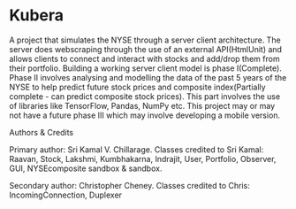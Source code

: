 # Kubera
A project that simulates the NYSE through a server client architecture. The server does webscraping through the use of an
external API(HtmlUnit) and allows clients to connect and interact with stocks and add/drop them from their portfolio. Building
a working server client model is phase I(Complete). Phase II involves analysing and modelling the data of the past 5 years of the
NYSE to help predict future stock prices and composite index(Partially complete - can predict composite stock prices). This part involves the use of libraries like TensorFlow, Pandas,
NumPy etc. This project may or may not have a future phase III which may involve developing a mobile version.

Authors & Credits

Primary author: Sri Kamal V. Chillarage. Classes credited to Sri Kamal: Raavan, Stock, Lakshmi, Kumbhakarna, Indrajit, User,
Portfolio, Observer, GUI, NYSEcomposite sandbox & sandbox.
    
Secondary author: Christopher Cheney. Classes credited to Chris: IncomingConnection, Duplexer
